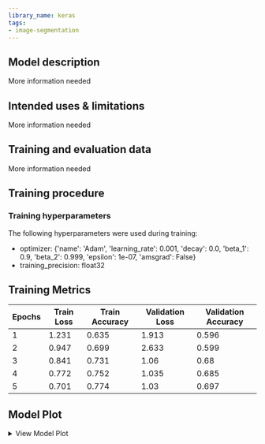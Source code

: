 ```yaml
---
library_name: keras
tags:
- image-segmentation
---
```


## Model description

More information needed

## Intended uses & limitations

More information needed

## Training and evaluation data

More information needed

## Training procedure

### Training hyperparameters

The following hyperparameters were used during training:
- optimizer: {'name': 'Adam', 'learning_rate': 0.001, 'decay': 0.0, 'beta_1': 0.9, 'beta_2': 0.999, 'epsilon': 1e-07, 'amsgrad': False}
- training_precision: float32

 ## Training Metrics

| Epochs | Train Loss | Train Accuracy | Validation Loss | Validation Accuracy |
 |--- |--- |--- |--- |--- |
| 1| 1.231|  0.635|  1.913|  0.596| 
| 2| 0.947|  0.699|  2.633|  0.599| 
| 3| 0.841|  0.731|  1.06|  0.68| 
| 4| 0.772|  0.752|  1.035|  0.685| 
| 5| 0.701|  0.774|  1.03|  0.697| 
 ## Model Plot

<details>
<summary>View Model Plot</summary>

![Model Image](./model.png)

</details>